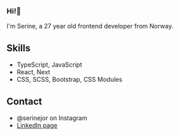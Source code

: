 ### Hi!👋
I'm Serine, a 27 year old frontend developer from Norway.

## Skills
-   TypeScript, JavaScript
-   React, Next
-   CSS, SCSS, Bootstrap, CSS Modules

## Contact
- @serinejor on Instagram
- [LinkedIn page](https://www.linkedin.com/in/serine-jorgensen-0742581b5/)


<!--
**SerineMarie/SerineMarie** is a ✨ _special_ ✨ repository because its `README.md` (this file) appears on your GitHub profile.

Here are some ideas to get you started:

- 🔭 I’m currently working on ...
- 🌱 I’m currently learning ...
- 👯 I’m looking to collaborate on ...
- 🤔 I’m looking for help with ...
- 💬 Ask me about ...
- 📫 How to reach me: ...
- 😄 Pronouns: ...
- ⚡ Fun fact: ...
-->
